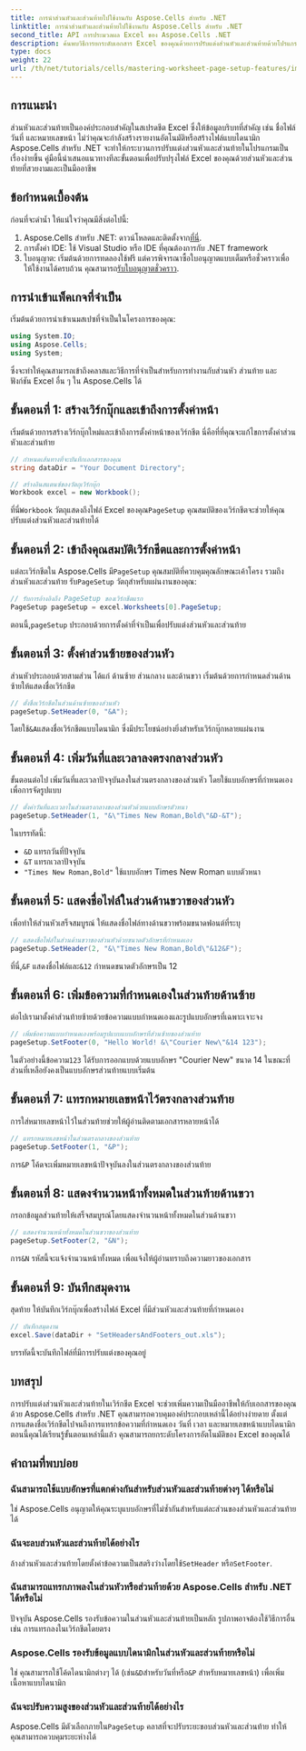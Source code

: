 ```yaml
---
title: การนำส่วนหัวและส่วนท้ายไปใช้งานกับ Aspose.Cells สำหรับ .NET
linktitle: การนำส่วนหัวและส่วนท้ายไปใช้งานกับ Aspose.Cells สำหรับ .NET
second_title: API การประมวลผล Excel ของ Aspose.Cells .NET
description: ค้นพบวิธีการยกระดับเอกสาร Excel ของคุณด้วยการปรับแต่งส่วนหัวและส่วนท้ายด้วยโปรแกรมโดยใช้ Aspose.Cells สำหรับ .NET คู่มือที่ครอบคลุมนี้จะแนะนำคุณในแต่ละขั้นตอน ตั้งแต่การตั้งค่าเวิร์กบุ๊กไปจนถึงการแทรกชื่อเวิร์กชีตแบบไดนามิก
type: docs
weight: 22
url: /th/net/tutorials/cells/mastering-worksheet-page-setup-features/implement-header-footer/
---
```

## การแนะนำ

ส่วนหัวและส่วนท้ายเป็นองค์ประกอบสำคัญในสเปรดชีต Excel ซึ่งให้ข้อมูลบริบทที่สำคัญ เช่น ชื่อไฟล์ วันที่ และหมายเลขหน้า ไม่ว่าคุณจะกำลังสร้างรายงานอัตโนมัติหรือสร้างไฟล์แบบไดนามิก Aspose.Cells สำหรับ .NET จะทำให้กระบวนการปรับแต่งส่วนหัวและส่วนท้ายในโปรแกรมเป็นเรื่องง่ายขึ้น คู่มือนี้นำเสนอแนวทางทีละขั้นตอนเพื่อปรับปรุงไฟล์ Excel ของคุณด้วยส่วนหัวและส่วนท้ายที่สวยงามและเป็นมืออาชีพ

## ข้อกำหนดเบื้องต้น

ก่อนที่จะดำน้ำ ให้แน่ใจว่าคุณมีสิ่งต่อไปนี้:

1.  Aspose.Cells สำหรับ .NET: ดาวน์โหลดและติดตั้งจาก[ที่นี่](https://releases.aspose.com/cells/net/).
2. การตั้งค่า IDE: ใช้ Visual Studio หรือ IDE ที่คุณต้องการกับ .NET framework
3.  ใบอนุญาต: เริ่มต้นด้วยการทดลองใช้ฟรี แต่ควรพิจารณาซื้อใบอนุญาตแบบเต็มหรือชั่วคราวเพื่อให้ใช้งานได้ครบถ้วน คุณสามารถ[รับใบอนุญาตชั่วคราว](https://purchase.aspose.com/temporary-license/).

## การนำเข้าแพ็คเกจที่จำเป็น

เริ่มต้นด้วยการนำเข้าเนมสเปซที่จำเป็นในโครงการของคุณ:

```csharp
using System.IO;
using Aspose.Cells;
using System;
```

ซึ่งจะทำให้คุณสามารถเข้าถึงคลาสและวิธีการที่จำเป็นสำหรับการทำงานกับส่วนหัว ส่วนท้าย และฟังก์ชัน Excel อื่น ๆ ใน Aspose.Cells ได้

## ขั้นตอนที่ 1: สร้างเวิร์กบุ๊กและเข้าถึงการตั้งค่าหน้า

เริ่มต้นด้วยการสร้างเวิร์กบุ๊กใหม่และเข้าถึงการตั้งค่าหน้าของเวิร์กชีต นี่คือที่ที่คุณจะแก้ไขการตั้งค่าส่วนหัวและส่วนท้าย

```csharp
// กำหนดเส้นทางที่จะบันทึกเอกสารของคุณ
string dataDir = "Your Document Directory";

// สร้างอินสแตนซ์ของวัตถุเวิร์กบุ๊ก
Workbook excel = new Workbook();
```

 ที่นี่`Workbook` วัตถุแสดงถึงไฟล์ Excel ของคุณ`PageSetup` คุณสมบัติของเวิร์กชีตจะช่วยให้คุณปรับแต่งส่วนหัวและส่วนท้ายได้

## ขั้นตอนที่ 2: เข้าถึงคุณสมบัติเวิร์กชีตและการตั้งค่าหน้า

 แต่ละเวิร์กชีตใน Aspose.Cells มี`PageSetup` คุณสมบัติที่ควบคุมคุณลักษณะเค้าโครง รวมถึงส่วนหัวและส่วนท้าย รับ`PageSetup` วัตถุสำหรับแผ่นงานของคุณ:

```csharp
// รับการอ้างอิงถึง PageSetup ของเวิร์กชีตแรก
PageSetup pageSetup = excel.Worksheets[0].PageSetup;
```

 ตอนนี้,`pageSetup` ประกอบด้วยการตั้งค่าที่จำเป็นเพื่อปรับแต่งส่วนหัวและส่วนท้าย

## ขั้นตอนที่ 3: ตั้งค่าส่วนซ้ายของส่วนหัว

ส่วนหัวประกอบด้วยสามส่วน ได้แก่ ด้านซ้าย ส่วนกลาง และด้านขวา เริ่มต้นด้วยการกำหนดส่วนด้านซ้ายให้แสดงชื่อเวิร์กชีต

```csharp
// ตั้งชื่อเวิร์กชีตในส่วนด้านซ้ายของส่วนหัว
pageSetup.SetHeader(0, "&A");
```

 โดยใช้`&A`แสดงชื่อเวิร์กชีตแบบไดนามิก ซึ่งมีประโยชน์อย่างยิ่งสำหรับเวิร์กบุ๊กหลายแผ่นงาน

## ขั้นตอนที่ 4: เพิ่มวันที่และเวลาลงตรงกลางส่วนหัว

ขั้นตอนต่อไป เพิ่มวันที่และเวลาปัจจุบันลงในส่วนตรงกลางของส่วนหัว โดยใช้แบบอักษรที่กำหนดเองเพื่อการจัดรูปแบบ

```csharp
// ตั้งค่าวันที่และเวลาในส่วนตรงกลางของส่วนหัวด้วยแบบอักษรตัวหนา
pageSetup.SetHeader(1, "&\"Times New Roman,Bold\"&D-&T");
```

ในบรรทัดนี้:
- `&D` แทรกวันที่ปัจจุบัน
- `&T` แทรกเวลาปัจจุบัน
- `"Times New Roman,Bold"` ใช้แบบอักษร Times New Roman แบบตัวหนา

## ขั้นตอนที่ 5: แสดงชื่อไฟล์ในส่วนด้านขวาของส่วนหัว

เพื่อทำให้ส่วนหัวเสร็จสมบูรณ์ ให้แสดงชื่อไฟล์ทางด้านขวาพร้อมขนาดฟอนต์ที่ระบุ

```csharp
// แสดงชื่อไฟล์ในส่วนด้านขวาของส่วนหัวด้วยขนาดตัวอักษรที่กำหนดเอง
pageSetup.SetHeader(2, "&\"Times New Roman,Bold\"&12&F");
```

 ที่นี่,`&F` แสดงชื่อไฟล์และ`&12` กำหนดขนาดตัวอักษรเป็น 12

## ขั้นตอนที่ 6: เพิ่มข้อความที่กำหนดเองในส่วนท้ายด้านซ้าย

ต่อไปเรามาตั้งค่าส่วนท้ายซ้ายด้วยข้อความแบบกำหนดเองและรูปแบบอักษรที่เฉพาะเจาะจง

```csharp
// เพิ่มข้อความแบบกำหนดเองพร้อมรูปแบบแบบอักษรที่ส่วนซ้ายของส่วนท้าย
pageSetup.SetFooter(0, "Hello World! &\"Courier New\"&14 123");
```

ในตัวอย่างนี้ข้อความ`123` ได้รับการออกแบบด้วยแบบอักษร "Courier New" ขนาด 14 ในขณะที่ส่วนที่เหลือยังคงเป็นแบบอักษรส่วนท้ายแบบเริ่มต้น

## ขั้นตอนที่ 7: แทรกหมายเลขหน้าไว้ตรงกลางส่วนท้าย

การใส่หมายเลขหน้าไว้ในส่วนท้ายช่วยให้ผู้อ่านติดตามเอกสารหลายหน้าได้

```csharp
// แทรกหมายเลขหน้าในส่วนตรงกลางของส่วนท้าย
pageSetup.SetFooter(1, "&P");
```

 การ`&P` โค้ดจะเพิ่มหมายเลขหน้าปัจจุบันลงในส่วนตรงกลางของส่วนท้าย

## ขั้นตอนที่ 8: แสดงจำนวนหน้าทั้งหมดในส่วนท้ายด้านขวา

กรอกข้อมูลส่วนท้ายให้เสร็จสมบูรณ์โดยแสดงจำนวนหน้าทั้งหมดในส่วนด้านขวา

```csharp
// แสดงจำนวนหน้าทั้งหมดในส่วนขวาของส่วนท้าย
pageSetup.SetFooter(2, "&N");
```

 การ`&N` รหัสนี้จะแจ้งจำนวนหน้าทั้งหมด เพื่อแจ้งให้ผู้อ่านทราบถึงความยาวของเอกสาร

## ขั้นตอนที่ 9: บันทึกสมุดงาน

สุดท้าย ให้บันทึกเวิร์กบุ๊กเพื่อสร้างไฟล์ Excel ที่มีส่วนหัวและส่วนท้ายที่กำหนดเอง

```csharp
// บันทึกสมุดงาน
excel.Save(dataDir + "SetHeadersAndFooters_out.xls");
```

บรรทัดนี้จะบันทึกไฟล์ที่มีการปรับแต่งของคุณอยู่

## บทสรุป

การปรับแต่งส่วนหัวและส่วนท้ายในเวิร์กชีต Excel จะช่วยเพิ่มความเป็นมืออาชีพให้กับเอกสารของคุณ ด้วย Aspose.Cells สำหรับ .NET คุณสามารถควบคุมองค์ประกอบเหล่านี้ได้อย่างง่ายดาย ตั้งแต่การแสดงชื่อเวิร์กชีตไปจนถึงการแทรกข้อความที่กำหนดเอง วันที่ เวลา และหมายเลขหน้าแบบไดนามิก ตอนนี้คุณได้เรียนรู้ขั้นตอนเหล่านี้แล้ว คุณสามารถยกระดับโครงการอัตโนมัติของ Excel ของคุณได้

## คำถามที่พบบ่อย

### ฉันสามารถใช้แบบอักษรที่แตกต่างกันสำหรับส่วนหัวและส่วนท้ายต่างๆ ได้หรือไม่
ใช่ Aspose.Cells อนุญาตให้คุณระบุแบบอักษรที่ไม่ซ้ำกันสำหรับแต่ละส่วนของส่วนหัวและส่วนท้ายได้

### ฉันจะลบส่วนหัวและส่วนท้ายได้อย่างไร
 ล้างส่วนหัวและส่วนท้ายโดยตั้งค่าข้อความเป็นสตริงว่างโดยใช้`SetHeader` หรือ`SetFooter`.

### ฉันสามารถแทรกภาพลงในส่วนหัวหรือส่วนท้ายด้วย Aspose.Cells สำหรับ .NET ได้หรือไม่
ปัจจุบัน Aspose.Cells รองรับข้อความในส่วนหัวและส่วนท้ายเป็นหลัก รูปภาพอาจต้องใช้วิธีการอื่น เช่น การแทรกลงในเวิร์กชีตโดยตรง

### Aspose.Cells รองรับข้อมูลแบบไดนามิกในส่วนหัวและส่วนท้ายหรือไม่  
 ใช่ คุณสามารถใช้โค้ดไดนามิกต่างๆ ได้ (เช่น`&D`สำหรับวันที่หรือ`&P` สำหรับหมายเลขหน้า) เพื่อเพิ่มเนื้อหาแบบไดนามิก

### ฉันจะปรับความสูงของส่วนหัวและส่วนท้ายได้อย่างไร  
 Aspose.Cells มีตัวเลือกภายใน`PageSetup` คลาสที่จะปรับระยะขอบส่วนหัวและส่วนท้าย ทำให้คุณสามารถควบคุมระยะห่างได้